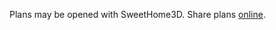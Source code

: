 Plans may be opened with SweetHome3D. Share plans [online](http://www.sweethome3d.com/exportHomes.jsp).
